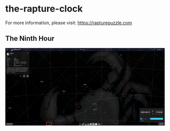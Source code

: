 # the-rapture-clock

For more information, please visit:
https://rapturepuzzle.com

## The Ninth Hour

[![The Ninth Hour](the-ninth-hour-2023-06-21_522pmEDT.png)](https://stellarium-web.org/)
